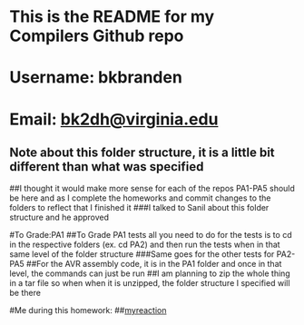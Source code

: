 # This is the README for my Compilers Github repo
# Username: bkbranden
# Email: bk2dh@virginia.edu

## Note about this folder structure, it is a little bit different than what was specified
##I thought it would make more sense for each of the repos PA1-PA5 should be here and as I complete the homeworks and commit changes to the folders to reflect that I finished it
###I talked to Sanil about this folder structure and he approved

#To Grade:PA1
##To Grade PA1 tests all you need to do for the tests is to cd in the respective folders (ex. cd PA2) and then run the tests when in that same level of the folder structure
###Same goes for the other tests for PA2-PA5
##For the AVR assembly code, it is in the PA1 folder and once in that level, the commands can just be run
##I am planning to zip the whole thing in a tar file so when when it is unzipped, the folder structure I specified will be there

#Me during this homework:
##[myreaction](https://imgur.com/gallery/CoWZ05t)